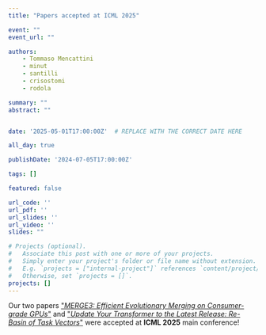```yaml
---
title: "Papers accepted at ICML 2025"

event: ""
event_url: ""

authors:
    - Tommaso Mencattini
    - minut
    - santilli
    - crisostomi
    - rodola

summary: ""
abstract: ""


date: '2025-05-01T17:00:00Z'  # REPLACE WITH THE CORRECT DATE HERE 

all_day: true

publishDate: '2024-07-05T17:00:00Z'

tags: []

featured: false

url_code: ''
url_pdf: ''
url_slides: ''
url_video: ''
slides: ""

# Projects (optional).
#   Associate this post with one or more of your projects.
#   Simply enter your project's folder or file name without extension.
#   E.g. `projects = ["internal-project"]` references `content/project/deep-learning/index.md`.
#   Otherwise, set `projects = []`.
projects: []
---
```


Our two papers ["*MERGE3: Efficient Evolutionary Merging on Consumer-grade GPUs*"](https://gladia.di.uniroma1.it/publication/2025-mencattini-merge3/) and ["*Update Your Transformer to the Latest Release: Re-Basin of Task Vectors*"](https://gladia.di.uniroma1.it/publication/2025-rinaldi-rebasin/) were accepted at **ICML 2025** main conference!

